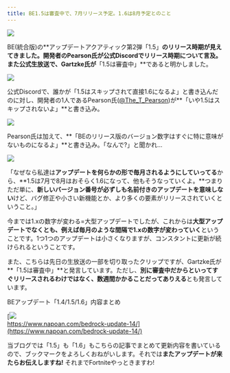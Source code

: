 ```yaml
---
title: BE1.5は審査中で、7月リリース予定。1.6は8月予定とのこと
---
```


![](https://cdn-ak.f.st-hatena.com/images/fotolife/s/sasigume/20210208/20210208091006.png)

BE(統合版)の**アップデートアクアティック第2弾「1.5」**のリリース時期が見えてきました。開発者のPearson氏が公式Discordでリリース時期について言及。また公式生放送で、Gartzke氏が**「1.5は審査中」**であると明かしました。

![](https://cdn-ak.f.st-hatena.com/images/fotolife/s/sasigume/20210208/20210208115236.png)

公式Discordで、誰かが「1.5はスキップされて直接1.6になるよ」と書き込んだのに対し、開発者の1人であるPearson氏([@The\_T\_Pearson](https://twitter.com/The_T_Pearson))が**「いや1.5はスキップされないよ」**と書き込み。

![](https://cdn-ak.f.st-hatena.com/images/fotolife/s/sasigume/20210208/20210208115239.png)

Pearson氏は加えて、**「BEのリリース版のバージョン数字はすぐに特に意味がないものになるよ」**と書き込み。「なんで?」と聞かれ…

![](https://cdn-ak.f.st-hatena.com/images/fotolife/s/sasigume/20210208/20210208115245.png)

「なぜなら私達は**アップデートを何らかの形で毎月されるようにしていってる**から、**1.5は7月で8月はおそらく1.6になって、他もそうなっていくよ。**つまりただ単に、**新しいバージョン番号が必ずしも名前付きのアップデートを意味しない**けど、バグ修正や小さい新機能とか、より多くの要素がリリースされていくということ。」

今までは1.xの数字が変わる=大型アップデートでしたが、これからは**大型アップデートでなくとも、例えば毎月のような間隔で1.xの数字が変わっていく**ということです。1つ1つのアップデートは小さくなりますが、コンスタントに更新が続けられるということです。

また、こちらは先日の生放送の一部を切り取ったクリップですが、Gartzke氏が**「1.5は審査中」**と発言しています。ただし、**別に審査中だからといってすぐリリースされるわけではなく、数週間かかることだってありえる**とも発言しています。

BEアップデート「1.4/1.5/1.6」内容まとめ

[![](https://cdn-ak.f.st-hatena.com/images/fotolife/s/sasigume/20210208/20210208111334.png)  
https://www.napoan.com/bedrock-update-14/](https://www.napoan.com/bedrock-update-14/)

当ブログでは「1.5」も「1.6」もこちらの記事でまとめて更新内容を書いているので、ブックマークをよろしくおねがいします。それでは**またアップデートが来たらお伝えしますね!** それまでFortniteやっときますわ!
